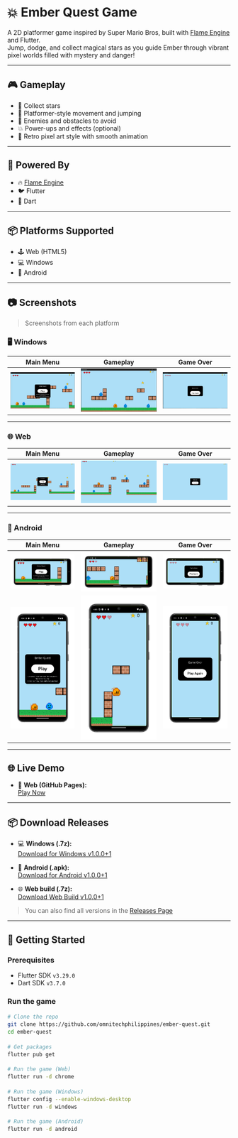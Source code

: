 # 💥 Ember Quest Game

A 2D platformer game inspired by Super Mario Bros, built with [Flame Engine](https://flame-engine.org/) and Flutter.  
Jump, dodge, and collect magical stars as you guide Ember through vibrant pixel worlds filled with mystery and danger!

---

## 🎮 Gameplay

- 🌟 Collect stars
- 🧱 Platformer-style movement and jumping
- 👾 Enemies and obstacles to avoid
- 💥 Power-ups and effects (optional)
- 🎨 Retro pixel art style with smooth animation

---

## 🧩 Powered By

- 🔥 [Flame Engine](https://flame-engine.org/)
- 🐦 Flutter
- 🧪 Dart

---

## 📦 Platforms Supported

- 🕹️ Web (HTML5)
- 💻 Windows
- 📱 Android

---

## 📷 Screenshots

> Screenshots from each platform

### 🖥️ Windows

| Main Menu                                             | Gameplay                                                      | Game Over                                                      |
|-------------------------------------------------------|---------------------------------------------------------------|----------------------------------------------------------------|
| ![Windows Menu](screenshots/windows/windows-menu.png) | ![Windows Gameplay](screenshots/windows/windows-gameplay.png) | ![Windows Game Over](screenshots/windows/windows-gameover.png) |

---

### 🌐 Web

| Main Menu                                 | Gameplay                                          | Game Over                                          |
|-------------------------------------------|---------------------------------------------------|----------------------------------------------------|
| ![Web Menu](screenshots/web/web-menu.png) | ![Web Gameplay](screenshots/web/web-gameplay.png) | ![Web Game Over](screenshots/web/web-gameover.png) |

---

### 📱 Android

| Main Menu                                                       | Gameplay                                                                | Game Over                                                                |
|-----------------------------------------------------------------|-------------------------------------------------------------------------|--------------------------------------------------------------------------|
| ![Android Menu](screenshots/android/android-landscape-menu.png) | ![Android Gameplay](screenshots/android/android-landscape-gameplay.png) | ![Android Game Over](screenshots/android/android-landscape-gameover.png) |
| ![Android Menu](screenshots/android/android-portrait-menu.png)  | ![Android Gameplay](screenshots/android/android-portrait-gameplay.png)  | ![Android Game Over](screenshots/android/android-portrait-gameover.png)  |

---

## 🌐 Live Demo

- 🔗 **Web (GitHub Pages):**  
  [Play Now](https://omnitechphilippines.github.io/ember-quest/)

---

## 📦 Download Releases

- 💻 **Windows (.7z):**  
  [Download for Windows v1.0.0+1](https://github.com/omnitechphilippines/ember-quest/releases/download/v1.0.0%2B1/windows-release-v1.0.0%2B1.7z)

- 📱 **Android (.apk):**  
  [Download for Android v1.0.0+1](https://github.com/omnitechphilippines/ember-quest/releases/download/v1.0.0%2B1/app-release-v1.0.0%2B1.apk)

- 🌐 **Web build (.7z):**  
  [Download Web Build v1.0.0+1](https://github.com/omnitechphilippines/ember-quest/releases/download/v1.0.0%2B1/web-release-v1.0.0%2B1.7z)

> You can also find all versions in the [Releases Page](https://github.com/omnitechphilippines/ember-quest/releases)

---

## 🚀 Getting Started

### Prerequisites

- Flutter SDK `v3.29.0`
- Dart SDK `v3.7.0`

### Run the game

```bash
# Clone the repo
git clone https://github.com/omnitechphilippines/ember-quest.git
cd ember-quest

# Get packages
flutter pub get

# Run the game (Web)
flutter run -d chrome

# Run the game (Windows)
flutter config --enable-windows-desktop
flutter run -d windows

# Run the game (Android)
flutter run -d android
